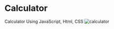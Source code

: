 # Calculator
Calculator Using JavaScript, Html, CSS
![calculator](https://user-images.githubusercontent.com/69264537/116009461-7cac2280-a637-11eb-917a-d8193812c03a.png)
